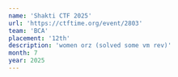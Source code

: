 ```yaml
---
name: 'Shakti CTF 2025'
url: 'https://ctftime.org/event/2803'
team: 'BCA'
placement: '12th'
description: 'women orz (solved some vm rev)'
month: 7
year: 2025
---
```

